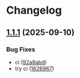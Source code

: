 # Changelog

## [1.1.1](https://github.com/mathisDlmr/fff/compare/padoa-tools/cve-alerter-v1.1.0...padoa-tools/cve-alerter-v1.1.1) (2025-09-10)


### Bug Fixes

* ci ([92a8abd](https://github.com/mathisDlmr/fff/commit/92a8abd9c07dc62c357229fc3bfec524b09added))
* try ci ([1626967](https://github.com/mathisDlmr/fff/commit/162696743a7bd49c4020b6ce3a1a0879cfe23e7d))
